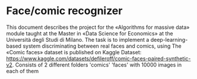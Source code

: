 # Face/comic recognizer
This document describes the project for the «Algorithms for massive data» module taught at the Master in «Data Science for Economics» at the Università degli Studi di Milano.
The task is to implement a deep-learning-based system discriminating between real faces and comics, using The «Comic faces» dataset is published on Kaggle
Dataset: https://www.kaggle.com/datasets/defileroff/comic-faces-paired-synthetic-v2. Consists of 2 different folders 'comics' 'faces' with 10000 images in each of them
